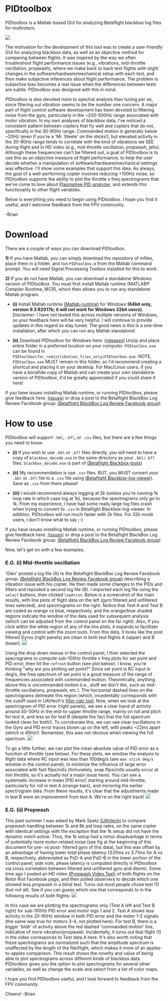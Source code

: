 
# PIDtoolbox

PIDtoolbox is a Matlab-based GUI for analyzing Betaflight blackbox log files for multirotors.

![](images/PIDtoolboxGUIexample.png)

The motivation for the development of this tool was to create a user-friendly GUI for analyzing blackbox data, as well as an objective method for comparing between flights. It was inspired by the way we often troubleshoot flight performance issues (e.g., vibrations, mid-throttle oscillation, propwash), where we make back to back test flights with slight changes in the software/hardware/mechanical setup with each test, and then make subjective inferences about flight performance. The problem is subjective bias becomes a real issue when the differences between tests are subtle. PIDtoolbox was designed with this in mind.

PIDtoolbox is also devoted more to spectral analysis than tuning per se, since filtering out vibration seems to be the number one concern. A major part of flight control software development has been devoted to filtering noise from the gyro, particularly in the ~200-500Hz range associated with motor vibration. In my own analyses of blackbox data, I've noticed a consistent pattern between copters that fly well and copters that do not, specifically in the 30-90Hz range. Commanded motion is generally below ~20Hz (even if you're a 'Mr. Steele' on the sticks!), but elevated activity in the 30-90Hz range tends to correlate with the kind of vibrations we SEE during flight and in HD video (e.g., mid-throttle oscillation, propwash, jello). Although these frequencies can't be filtered out, a goal of PIDtoolbox is to use this as an objective measure of flight performance, to help the user decide whether a manipulation of software/hardware/mechanical settings was effective. I'll show some examples that support this idea. As always, the goal of a well-performing copter involves reducing +100Hz noise, so PIDtoolbox supports the ability to plot the throttle x freq spectrograms that we've come to love about <a href="https://github.com/Plasmatree/PID-Analyzer" target="blank">Plasmatree PID-analyzer</a>, and extends this functionality to other flight variables.

Below is everything you need to begin using PIDtoolbox. I hope you find it useful, and I welcome feedback from the FPV community.

-Brian

# Download

There are a couple of ways you can download PIDtoolbox. 

**1)** If you have Matlab, you can simply download the repository of mfiles, place them in a folder, and run `PIDtoolbox.m` from the Matlab command prompt. You will need Signal Processing Toolbox installed for this to work.

**2)** If you do not have Matlab, you can download a standalone Windows version of PIDtoolbox. You must first install Matlab runtime (MATLAB® Compiler Runtime, MCR), which then allows you to run any standalone Matlab program.

- **(i)** Install Matlab runtime <a href="https://www.mathworks.com/products/compiler/matlab-runtime.html" target="blank">(Matlab-runtime)</a> for Windows **(64bit only, version 9.3 R2017b; it will not work for Windows 32bit users).** Disclaimer: I have not tested this across multiple versions of Windows, so your feedback here will be very helpful. I will continue to provide updates in this regard so stay tuned. The good news is this is a one-time installation, after which you can run any Matlab standalone!

- **(ii)** Download PIDtoolbox for Windows here:
<a href="https://github.com/bw1129/PIDtoolbox/releases" target="blank">(releases)</a> Unzip and place entire folder in a preferred location on your computer. `PIDtoolbox.exe` can be found in `PIDtoolbox\for_redistribution_files_only\PIDtoolbox.exe`. NOTE, `PIDtoolbox.exe` MUST remain in this folder, so I'd recommend creating a shortcut and placing it on your desktop. For Mac/Linux users, if you have a bonafide copy of Matlab and can create your own standalone version of PIDtoolbox, it'd be greatly appreciated if you could share it here!

If you have issues installing Matlab runtime, or running PIDtoolbox, please give feedback here:
<a href="https://github.com/bw1129/PIDtoolbox/issues" target="blank">(issues)</a>
or drop a post to the Betaflight BlackBox Log Review Facebook group: <a href="https://www.facebook.com/groups/291745494678694/?ref=bookmarks" target="blank">(Betaflight BlackBox Log Review Facebook group)</a>

# How to use

PIDtoolbox will support `.bbl`, `.bfl`, or `.csv` files, but there are a few things you need to know: 

- **(i)** If you wish to use `.bbl` or `.bfl` files directly, you will need to have a copy of `blackbox_decode.exe` in the same directory as your `.bbl/.bfl` files. `blackbox_decode.exe` is part of <a href="https://www.github.com/betaflight/blackbox-tools" target="blank">(Betaflight Blackbox-tools)</a>

- **(ii)** My recommendation is use `.csv` files. BUT, you MUST convert your `.bbl` or `.bfl` file to a `.csv` file using <a href="https://www.github.com/betaflight/blackbox-log-viewer/releases" target="blank">(Betaflight Blackbox-log-viewer)</a>. Save as `.csv` from there please!

- **(iii)** I would recommend always logging at 2k (unless you're running 1k loop rate in which case log at 1k), because the spectrograms only go to 1k. From my experience, I have had some really large log files crash when trying to convert to `.csv` in Betaflight Blackbox-log-viewer. In addition, PIDtoolbox will run much faster with 2k files. For 32k mode users, I don't know what to say ;-)

If you have issues installing Matlab runtime, or running PIDtoolbox, please give feedback here:
<a href="https://github.com/bw1129/PIDtoolbox/issues" target="blank">(issues)</a>
or drop a post to the Betaflight BlackBox Log Review Facebook group: <a href="https://www.facebook.com/groups/291745494678694/?ref=bookmarks" target="blank">(Betaflight BlackBox Log Review Facebook group)</a>

Now, let's get on with a few examples:

### E.G. (i) Mid-throttle oscillation
'Glen' posted a log file (A) to the Betaflight BlackBox Log Review Facebook group: <a href="https://www.facebook.com/groups/291745494678694/?ref=bookmarks" target="blank">(Betaflight BlackBox Log Review Facebook group)</a>
describing a vibration issue with his copter. He then made some changes to the PIDs and filters and reposted a second log file (B). I imported each log file using the `select` buttons, then clicked `load+run`. Below is a screenshot of the main results, with line plots of flight data on the left (gyro filtered and unfiltered lines selected), and spectrograms on the right. Notice that Test A and Test B are coded as orange vs blue, respectively, and the orange/blue shaded regions indicate the window of the data used for subsequent analysis (which can be adjusted from the control panel on the far right). Also, if you click within the white region of any of the line plots, it expands to facilitate viewing and control with the zoom tools. From this data, it looks like the post filtered Gyros (right panels) are clean in both test flights A (upper) and B (lower). 
![](images/PIDtoolboxGUIexample2b.png)

Using the drop down menus in the control panel, I then selected the specrograms to compute sub-100Hz throttle x freq plots for set point and PID error, then hit the `refresh` button (see plot below). I know, you're thinking "why are you plotting set point?" Since set point is RC input in deg/s, the freq spectrum of set point is a good measure of the range of frequencies associated with commanded motion. Theoretically, anything above this is uncommanded motion (i.e., stuff we don't like, such as mid-throttle oscillations, propwash, etc.). The horizontal dashed lines on the spectrograms delineate this region (which, incedentally corresponds with the cutoff used in UAVtech's <a href="https://drive.google.com/drive/folders/1jCIJ2FKL7t-ZADcErNrZOcWfWtkgSVdr" target="blank">filter calc tool</a>. Now, when we look at the spectrogram of PID error (right panels), we see a clear band of activity around 40-50Hz in the mid-to-upper throttle range, mainly on roll and pitch for test A, and less so for test B (despite the fact that the full spectrum looked clean for both!). To corroborate this, we can see clear oscillations in the Gyro and PID error traces blown up on the left, with peaks ~22ms apart (which is 45Hz!). Remember, this was not obvious when viewing the full spectrum.
![](images/PIDtoolboxGUIexample2c.png)

To go a little further, we can plot the mean absolute value of PID error as a function of throttle (see below). For these plots, we window the analysis to flight data where RC input was less than 100deg/s (see `max stick deg/s` window in the control panel), to minimize the influence of large error associated with fast flips/rolls (fortunately, snap flips/rolls usually occur at min throttle, so it's actually not a major issue here). You can see a systematic increase in mean |PID error| starting around mid-throttle, particularly for roll in test A (orange bars), and mirroring the earlier spectrogram data. From these results, it's clear that the adjustments made in test B were an improvement from test A. We're on the right track! 
![](images/PIDtoolboxGUIexample2d.png)

### E.G. (ii) Propwash
This past summer I was asked by Mark Spatz <a href="https://www.youtube.com/channel/UCI2MZOaHJFMAmW5ni7vuAQg" target="blank">(UAVtech)</a> to compare propwash handling between 1k and 8k pid loop rates, on the same copter with identical settings with the exception that the 1k setup did not have the dynamic notch active. Thus, the 1k setup had a minor disadvantage in terms of potentially more motor-related noise (see fig at the beginning of this document for pre- vs post- filtered gyro of this data), but this was offset by an advantage of having lower total phase latency (3.01ms vs 3.71ms for A vs B, respectively, abbreviated as PsD-A and PsD-B in the lower portion of the control panel; side note, phase latency is computed directly in PIDtoolbox via cross correlation between filtered and unfiltered gyro and dterm). Some time ago I posted an HD video <a href="https://www.youtube.com/watch?v=Tbx--JI01NE" target="blank">(Propwash Video Test)</a> of both flights on the Rotor Riot Facebook page, and then polled observers to decide which one showed less propwash in a blind test. Turns out most people chose test (1) (but not all). See if you can guess which one that corresponds to in the following results of both flights:
![](images/PIDtoolboxGUIexample1b.png)

In this case we are plotting the spectrograms only (Test A left and Test B right) for sub-100Hz PID error and motor sigs 1 and 2. Test A shows less activity in the 20-90Hz window in both PID error and the motor 1-2 signals (the same was true for motors 3-4, not plotted here). For test B, there is a bigger 'blob' of activity above the red dashed 'commanded motion' line, indicative of more vibration/propwash. Incidentally, it turns out that flight (1) in the video corresponds to Test data A here. It's also worth noting that these spectrograms are normalized such that the amplitude spectrum is unaffected by the length of the file/flight, which makes it more of an apples-to-apples comparison. This result shows the novelty and value of being able to plot spectrograms across different kinds of blackbox data. PIDtoolbox gives you the option to plot spectrograms for several other variables, as well as change the scale and select from a list of color maps.

I hope you find PIDtoolbox useful, and I look forward to feedback from the FPV community.

Cheers! -Brian


